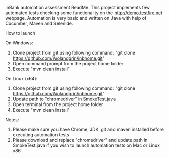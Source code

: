 inBank automation assessment ReadMe. This project implements few automated tests checking some functionality on the http://demo.testfire.net webpage. Automation is very basic and written on Java with help of Cucumber, Maven and Selenide.

How to launch

On Windows:
1. Clone project from git using following command: "git clone https://github.com/Wolandgrin/inbhome.git"
2. Open command prompt from the project home folder
3. Execute "mvn clean install"

On Linux (x64):
1. Clone project from git using following command: "git clone https://github.com/Wolandgrin/inbhome.git"
2. Update path to "chromedriver" in SmokeTest.java
3. Open terminal from the project home folder
4. Execute "mvn clean install"

Notes:
1. Please make sure you have Chrome, JDK, git and maven installed before executing automation tests
2. Please download and replace "chromedriver" and update path in SmokeTest.java if you wish to launch automation tests on Mac or Linux x86
